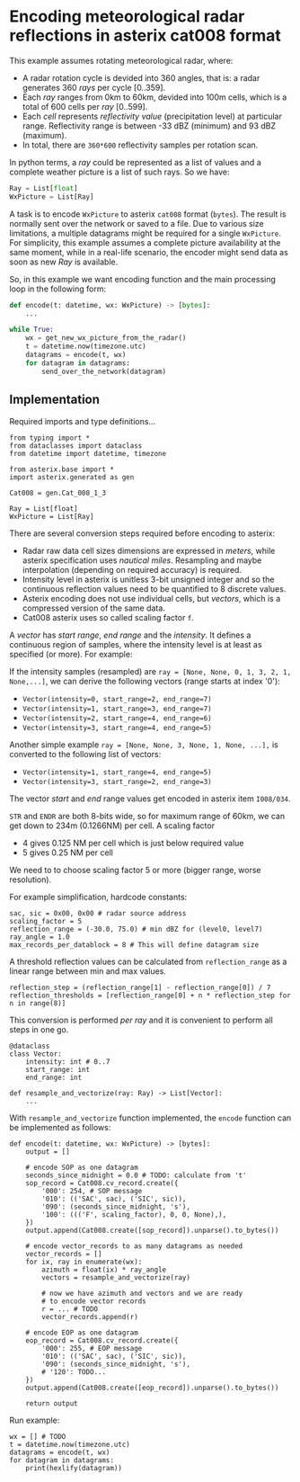 # Encoding meteorological radar reflections in asterix cat008 format

This example assumes rotating meteorological radar, where:

- A radar rotation cycle is devided into 360 angles, that is: a radar
  generates 360 *rays* per cycle [0..359].
- Each *ray* ranges from 0km to 60km, devided into 100m cells, which is
  a total of 600 cells per *ray* [0..599].
- Each *cell* represents *reflectivity value* (precipitation level) at
  particular range. Reflectivity range is between
  -33 dBZ (minimum) and 93 dBZ (maximum).
- In total, there are `360*600` reflectivity samples per rotation scan.

In python terms, a *ray* could be represented as a list of values and
a complete weather picture is a list of such rays. So we have:

```python
Ray = List[float]
WxPicture = List[Ray]
```

A task is to encode `WxPicture` to asterix `cat008` format (`bytes`).
The result is normally sent over the network or saved to a file.
Due to various size limitations, a multiple datagrams might be required for
a single `WxPicture`. For simplicity, this example assumes a complete
picture availability at the same moment, while in a real-life scenario,
the encoder might send data as soon as new *Ray* is available.

So, in this example we want encoding function and the main processing
loop in the following form:

```python
def encode(t: datetime, wx: WxPicture) -> [bytes]:
    ...

while True:
    wx = get_new_wx_picture_from_the_radar()
    t = datetime.now(timezone.utc)
    datagrams = encode(t, wx)
    for datagram in datagrams:
        send_over_the_network(datagram)
```

## Implementation

Required imports and type definitions...

``` {.python file=test.py}
from typing import *
from dataclasses import dataclass
from datetime import datetime, timezone

from asterix.base import *
import asterix.generated as gen

Cat008 = gen.Cat_008_1_3

Ray = List[float]
WxPicture = List[Ray]
```

There are several conversion steps required before encoding to asterix:

- Radar raw data cell sizes dimensions are expressed in *meters*, while
  asterix specification uses *nautical miles*. Resampling and maybe
  interpolation (depending on required accuracy) is required.
- Intensity level in asterix is unitless 3-bit unsigned integer and so
  the continuous reflection values need to be quantified to 8 discrete
  values.
- Asterix encoding does not use individual cells, but *vectors*, which is
  a compressed version of the same data.
- Cat008 asterix uses so called scaling factor `f`.

A *vector* has *start range*, *end range* and the *intensity*. It defines
a continuous region of samples, where the intensity level is at least
as specified (or more). For example:

If the intensity samples (resampled) are
`ray = [None, None, 0, 1, 3, 2, 1, None,...]`,
we can derive the following vectors (range starts at index '0'):
- `Vector(intensity=0, start_range=2, end_range=7)`
- `Vector(intensity=1, start_range=3, end_range=7)`
- `Vector(intensity=2, start_range=4, end_range=6)`
- `Vector(intensity=3, start_range=4, end_range=5)`

Another simple example `ray = [None, None, 3, None, 1, None, ...],`
is converted to the following list of vectors:
- `Vector(intensity=1, start_range=4, end_range=5)`
- `Vector(intensity=3, start_range=2, end_range=3)`

The vector *start* and *end* range values get encoded in asterix
item `I008/034`.

`STR` and `ENDR` are both 8-bits wide, so for maximum range of
60km, we can get down to 234m (0.1266NM) per cell. A scaling factor
- 4 gives 0.125 NM per cell which is just below required value
- 5 gives 0.25 NM per cell

We need to to choose scaling factor 5 or more (bigger range, worse
resolution).

For example simplification, hardcode constants:

``` {.python file=test.py}
sac, sic = 0x00, 0x00 # radar source address
scaling_factor = 5
reflection_range = (-30.0, 75.0) # min dBZ for (level0, level7)
ray_angle = 1.0
max_records_per_datablock = 8 # This will define datagram size
```

A threshold reflection values can be calculated from `reflection_range`
as a linear range between min and max values.

``` {.python file=test.py}
reflection_step = (reflection_range[1] - reflection_range[0]) / 7
reflection_thresholds = [reflection_range[0] + n * reflection_step for n in range(8)]
```

This conversion is performed *per ray* and it is convenient to perform
all steps in one go.

``` {.python file=test.py}
@dataclass
class Vector:
    intensity: int # 0..7
    start_range: int
    end_range: int

def resample_and_vectorize(ray: Ray) -> List[Vector]:
    ...
```

With `resample_and_vectorize` function implemented, the `encode`
function can be implemented as follows:

``` {.python file=test.py}
def encode(t: datetime, wx: WxPicture) -> [bytes]:
    output = []

    # encode SOP as one datagram
    seconds_since_midnight = 0.0 # TODO: calculate from 't'
    sop_record = Cat008.cv_record.create({
        '000': 254, # SOP message
        '010': (('SAC', sac), ('SIC', sic)),
        '090': (seconds_since_midnight, 's'),
        '100': ((('F', scaling_factor), 0, 0, None),),
    })
    output.append(Cat008.create([sop_record]).unparse().to_bytes())
    
    # encode vector_records to as many datagrams as needed
    vector_records = []
    for ix, ray in enumerate(wx):
        azimuth = float(ix) * ray_angle
        vectors = resample_and_vectorize(ray)

        # now we have azimuth and vectors and we are ready
        # to encode vector records
        r = ... # TODO
        vector_records.append(r)

    # encode EOP as one datagram
    eop_record = Cat008.cv_record.create({
        '000': 255, # EOP message
        '010': (('SAC', sac), ('SIC', sic)),
        '090': (seconds_since_midnight, 's'),
        # '120': TODO...
    })
    output.append(Cat008.create([eop_record]).unparse().to_bytes())

    return output
```

Run example:

``` {.python file=test.py}
wx = [] # TODO
t = datetime.now(timezone.utc)
datagrams = encode(t, wx)
for datagram in datagrams:
    print(hexlify(datagram))
```

